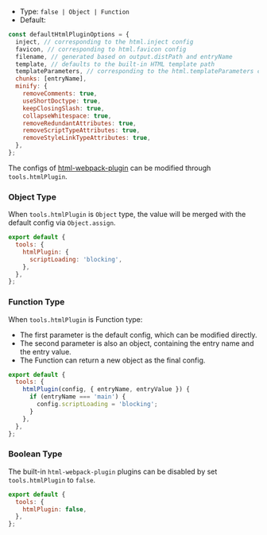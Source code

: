 - Type: `false | Object | Function`
- Default:

```js
const defaultHtmlPluginOptions = {
  inject, // corresponding to the html.inject config
  favicon, // corresponding to html.favicon config
  filename, // generated based on output.distPath and entryName
  template, // defaults to the built-in HTML template path
  templateParameters, // corresponding to the html.templateParameters config
  chunks: [entryName],
  minify: {
    removeComments: true,
    useShortDoctype: true,
    keepClosingSlash: true,
    collapseWhitespace: true,
    removeRedundantAttributes: true,
    removeScriptTypeAttributes: true,
    removeStyleLinkTypeAttributes: true,
  },
};
```

The configs of [html-webpack-plugin](https://github.com/jantimon/html-webpack-plugin) can be modified through `tools.htmlPlugin`.

### Object Type

When `tools.htmlPlugin` is `Object` type, the value will be merged with the default config via `Object.assign`.

```js
export default {
  tools: {
    htmlPlugin: {
      scriptLoading: 'blocking',
    },
  },
};
```

### Function Type

When `tools.htmlPlugin` is Function type:

- The first parameter is the default config, which can be modified directly.
- The second parameter is also an object, containing the entry name and the entry value.
- The Function can return a new object as the final config.

```js
export default {
  tools: {
    htmlPlugin(config, { entryName, entryValue }) {
      if (entryName === 'main') {
        config.scriptLoading = 'blocking';
      }
    },
  },
};
```

### Boolean Type

The built-in `html-webpack-plugin` plugins can be disabled by set `tools.htmlPlugin` to `false`.

```js
export default {
  tools: {
    htmlPlugin: false,
  },
};
```
